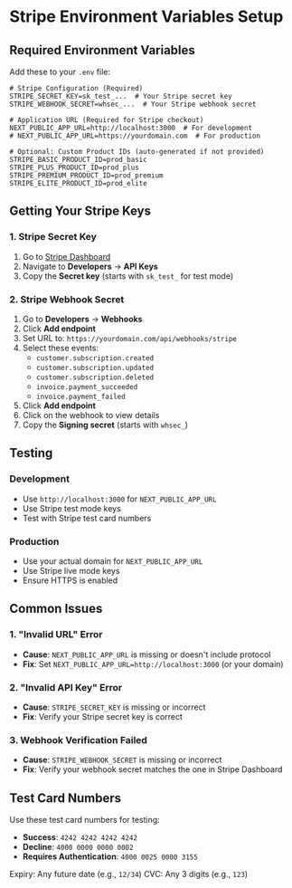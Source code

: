 # Stripe Environment Variables Setup

## Required Environment Variables

Add these to your `.env` file:

```env
# Stripe Configuration (Required)
STRIPE_SECRET_KEY=sk_test_...  # Your Stripe secret key
STRIPE_WEBHOOK_SECRET=whsec_...  # Your Stripe webhook secret

# Application URL (Required for Stripe checkout)
NEXT_PUBLIC_APP_URL=http://localhost:3000  # For development
# NEXT_PUBLIC_APP_URL=https://yourdomain.com  # For production

# Optional: Custom Product IDs (auto-generated if not provided)
STRIPE_BASIC_PRODUCT_ID=prod_basic
STRIPE_PLUS_PRODUCT_ID=prod_plus
STRIPE_PREMIUM_PRODUCT_ID=prod_premium
STRIPE_ELITE_PRODUCT_ID=prod_elite
```

## Getting Your Stripe Keys

### 1. Stripe Secret Key
1. Go to [Stripe Dashboard](https://dashboard.stripe.com/)
2. Navigate to **Developers** → **API Keys**
3. Copy the **Secret key** (starts with `sk_test_` for test mode)

### 2. Stripe Webhook Secret
1. Go to **Developers** → **Webhooks**
2. Click **Add endpoint**
3. Set URL to: `https://yourdomain.com/api/webhooks/stripe`
4. Select these events:
   - `customer.subscription.created`
   - `customer.subscription.updated`
   - `customer.subscription.deleted`
   - `invoice.payment_succeeded`
   - `invoice.payment_failed`
5. Click **Add endpoint**
6. Click on the webhook to view details
7. Copy the **Signing secret** (starts with `whsec_`)

## Testing

### Development
- Use `http://localhost:3000` for `NEXT_PUBLIC_APP_URL`
- Use Stripe test mode keys
- Test with Stripe test card numbers

### Production
- Use your actual domain for `NEXT_PUBLIC_APP_URL`
- Use Stripe live mode keys
- Ensure HTTPS is enabled

## Common Issues

### 1. "Invalid URL" Error
- **Cause**: `NEXT_PUBLIC_APP_URL` is missing or doesn't include protocol
- **Fix**: Set `NEXT_PUBLIC_APP_URL=http://localhost:3000` (or your domain)

### 2. "Invalid API Key" Error
- **Cause**: `STRIPE_SECRET_KEY` is missing or incorrect
- **Fix**: Verify your Stripe secret key is correct

### 3. Webhook Verification Failed
- **Cause**: `STRIPE_WEBHOOK_SECRET` is missing or incorrect
- **Fix**: Verify your webhook secret matches the one in Stripe Dashboard

## Test Card Numbers

Use these test card numbers for testing:

- **Success**: `4242 4242 4242 4242`
- **Decline**: `4000 0000 0000 0002`
- **Requires Authentication**: `4000 0025 0000 3155`

Expiry: Any future date (e.g., `12/34`)
CVC: Any 3 digits (e.g., `123`)




